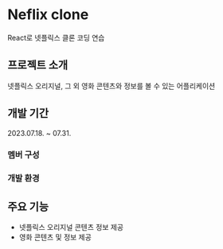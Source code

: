 # Neflix clone

React로 넷플릭스 클론 코딩 연습

## 프로젝트 소개

넷플릭스 오리지널, 그 외 영화 콘텐츠와 정보를 볼 수 있는 어플리케이션

## 개발 기간

2023.07.18. ~ 07.31.

### 멤버 구성

### 개발 환경

## 주요 기능

- 넷플릭스 오리지널 콘텐츠 정보 제공
- 영화 콘텐츠 및 정보 제공
